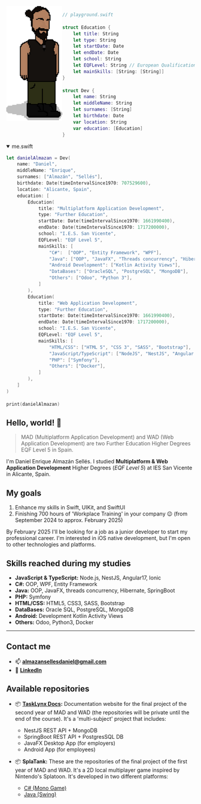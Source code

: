 <!--
**DanielAlmazan/DanielAlmazan** is a ✨ _special_ ✨ repository because its `README.md` (this file) appears on your GitHub profile.

Here are some ideas to get you started:

- 🔭 I’m currently working on ...
- 🌱 I’m currently learning ...
- 👯 I’m looking to collaborate on ...
- 🤔 I’m looking for help with ...
- 💬 Ask me about ...
- 📫 How to reach me: ...
- 😄 Pronouns: ...
- ⚡ Fun fact: ...
-->

<img align="left" width="150" title="Daniel's pixel-art avatar" src="res/pixel-me.svg" alt="Daniel's pixel-art avatar">


```swift
// playground.swift

struct Education {
    let title: String
    let type: String
    let startDate: Date
    let endDate: Date
    let school: String
    let EQFLevel: String // European Qualification Framework
    let mainSkills: [String: [String]]
}

struct Dev {
    let name: String
    let middleName: String
    let surnames: [String]
    let birthdate: Date
    var location: String
    var education: [Education]
}
```

<details open><summary>me.swift</summary>

```swift
let danielAlmazan = Dev(
    name: "Daniel",
    middleName: "Enrique",
    surnames: ["Almazán", "Sellés"],
    birthdate: Date(timeIntervalSince1970: 707529600),
    location: "Alicante, Spain",
    education: [
        Education(
            title: "Multiplatform Application Development",
            type: "Further Education",
            startDate: Date(timeIntervalSince1970: 1661990400),
            endDate: Date(timeIntervalSince1970: 1717200000),
            school: "I.E.S. San Vicente",
            EQFLevel: "EQF Level 5",
            mainSkills: [
                "C#":  ["OOP", "Entity Framework", "WPF"],
                "Java": ["OOP", "JavaFX", "Threads concurrency", "Hibernate", "SpringBoot"],
                "Android Development": ["Kotlin Activity Views"],
                "DataBases": ["OracleSQL", "PostgreSQL", "MongoDB"],
                "Others": ["Odoo", "Python 3"],
            ]
        ),
        Education(
            title: "Web Application Development",
            type: "Further Education",
            startDate: Date(timeIntervalSince1970: 1661990400),
            endDate: Date(timeIntervalSince1970: 1717200000),
            school: "I.E.S. San Vicente",
            EQFLevel: "EQF Level 5",
            mainSkills: [
                "HTML/CSS": ["HTML 5", "CSS 3", "SASS", "Bootstrap"],
                "JavaScript/TypeScript": ["NodeJS", "NestJS", "Angular 17", "Ionic 7"],
                "PHP": ["Symfony"],
                "Others": ["Docker"],
            ]
        ),
    ]
)

print(danielAlmazan)
```
</details>

## Hello, world! 👋

> MAD (Multiplatform Application Development) and WAD (Web Application Development) 
> are two Further Education Higher Degrees EQF Level 5 in Spain.

I'm Daniel Enrique Almazán Sellés. I studied **Multiplatform & Web Application Development** Higher Degrees
(*EQF Level 5*) at IES San Vicente in Alicante, Spain.


## My goals

1. Enhance my skills in Swift, UIKit, and SwiftUI
2. Finishing 700 hours of 'Workplace Training' in your company 😉 (from September 2024 to approx. February 2025)

By February 2025 I'll be looking for a job as a junior developer to start my professional career.
I'm interested in iOS native development, but I'm open to other technologies and platforms.


## Skills reached during my studies

- **JavaScript & TypeScript:** Node.js, NestJS, Angular17, Ionic
- **C#:** OOP, WPF, Entity Framework
- **Java:** OOP, JavaFX, threads concurrency, Hibernate, SpringBoot
- **PHP:** Symfony
- **HTML/CSS:** HTML5, CSS3, SASS, Bootstrap
- **DataBases:** Oracle SQL, PostgreSQL, MongoDB
- **Android:** Development Kotlin Activity Views
- **Others:** Odoo, Python3, Docker

***


## Contact me

- 📫 **[almazansellesdaniel@gmail.com](mailto:almazansellesdaniel@gmail.com)**
- 📱 **[LinkedIn](https://www.linkedin.com/in/daniel-enrique-almazan-selles-26564715b/)** 

## Available repositories

- 📦 **[TaskLynx Docs](https://danielalmazan.github.io/home.html):** Documentation website for the final project of the second year of 
MAD and WAD (the repositories will be private until the end of the course). It's a 'multi-subject' project that includes:
  - NestJS REST API + MongoDB
  - SpringBoot REST API + PostgresSQL DB
  - JavaFX Desktop App (for employers)
  - Android App (for employees)

- 📦 **SplaTank:** These are the repositories of the final project of the first year of MAD and WAD. It's a 2D 
local multiplayer game inspired by Nintendo's Splatoon. It's developed in two different platforms:
  - [C# (Mono Game)](https://github.com/DanielAlmazan/MG_SplaTank)
  - [Java (Swing)](https://github.com/DanielAlmazan/J_SplaTank)
